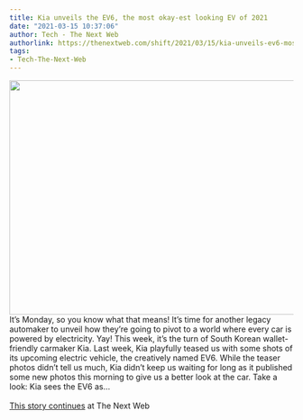 ```yaml
---
title: Kia unveils the EV6, the most okay-est looking EV of 2021
date: "2021-03-15 10:37:06"
author: Tech - The Next Web
authorlink: https://thenextweb.com/shift/2021/03/15/kia-unveils-ev6-most-okay-est-ev-year/
tags:
- Tech-The-Next-Web
---
```

<img src="https://cdn0.tnwcdn.com/wp-content/blogs.dir/1/files/2021/03/kia-cv-gallery-front-1-796x416.jpg" width="796" height="416"><br />It’s Monday, so you know what that means! It’s time for another legacy automaker to unveil how they’re going to pivot to a world where every car is powered by electricity. Yay! This week, it’s the turn of South Korean wallet-friendly carmaker Kia. Last week, Kia playfully teased us with some shots of its upcoming electric vehicle, the creatively named EV6. While the teaser photos didn’t tell us much, Kia didn’t keep us waiting for long as it published some new photos this morning to give us a better look at the car. Take a look: Kia sees the EV6 as&#8230; <br><br><a href="https://thenextweb.com/shift/2021/03/15/kia-unveils-ev6-most-okay-est-ev-year/?utm_source=social&#038;utm_medium=feed&#038;utm_campaign=profeed">This story continues</a> at The Next Web